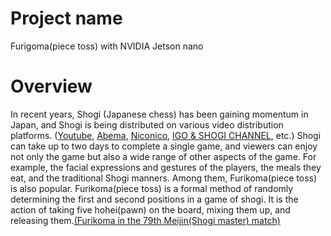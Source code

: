 # Project name
Furigoma(piece toss) with NVIDIA Jetson nano

# Overview
In recent years, Shogi (Japanese chess) has been gaining momentum in Japan, and Shogi is being distributed on various video distribution platforms. ([Youtube](https://www.youtube.com/), [Abema](https://abema.tv/now-on-air/shogi), [Niconico](https://live.nicovideo.jp/), [IGO & SHOGI CHANNEL](https://www.igoshogi.net/), etc.)
Shogi can take up to two days to complete a single game, and viewers can enjoy not only the game but also a wide range of other aspects of the game.
For example, the facial expressions and gestures of the players, the meals they eat, and the traditional Shogi manners.
Among them, Furikoma(piece toss) is also popular.
Furikoma(piece toss) is a formal method of randomly determining the first and second positions in a game of shogi. It is the action of taking five hohei(pawn) on the board, mixing them up, and releasing them.[(Furikoma in the 79th Meijin(Shogi master) match)](https://www.youtube.com/watch?v=LsHWH7vo8r8#t=17m10s)


